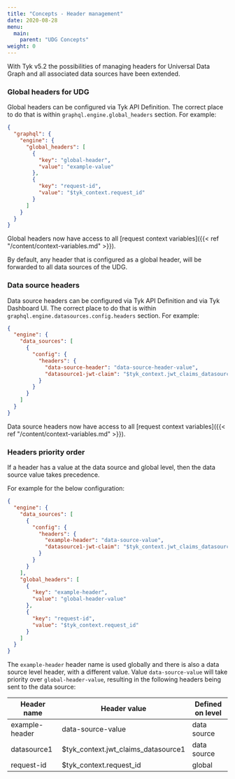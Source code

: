 ```yaml
---
title: "Concepts - Header management"
date: 2020-08-28
menu:
  main:
    parent: "UDG Concepts"
weight: 0
---
```


With Tyk v5.2 the possibilities of managing headers for Universal Data Graph and all associated data sources have been extended.

### Global headers for UDG

Global headers can be configured via Tyk API Definition. The correct place to do that is within `graphql.engine.global_headers` section. For example:

```json
{
  "graphql": {
    "engine": {
      "global_headers": [
        {
          "key": "global-header",
          "value": "example-value"
        },
        {
          "key": "request-id",
          "value": "$tyk_context.request_id"
        }
      ]
    }
  }
}
```

Global headers now have access to all [request context variables]({{< ref "/content/context-variables.md" >}}).

By default, any header that is configured as a global header, will be forwarded to all data sources of the UDG.

### Data source headers

Data source headers can be configured via Tyk API Definition and via Tyk Dashboard UI. The correct place to do that is within `graphql.engine.datasources.config.headers` section. For example:

```json
{
  "engine": {
    "data_sources": [
      {
        "config": {
          "headers": {
            "data-source-header": "data-source-header-value",
            "datasource1-jwt-claim": "$tyk_context.jwt_claims_datasource1"
          }
        }
      }
    ]
  }
}
```

Data source headers now have access to all [request context variables]({{< ref "/content/context-variables.md" >}}).

### Headers priority order

If a header has a value at the data source and global level, then the data source value takes precedence.

For example for the below configuration:

```json
{
  "engine": {
    "data_sources": [
      {
        "config": {
          "headers": {
            "example-header": "data-source-value",
            "datasource1-jwt-claim": "$tyk_context.jwt_claims_datasource1"
          }
        }
      }
    ],
    "global_headers": [
      {
        "key": "example-header",
        "value": "global-header-value"
      },
      {
        "key": "request-id",
        "value": "$tyk_context.request_id"
      }
    ]
  }
}
```

The `example-header` header name is used globally and there is also a data source level header, with a different value. Value `data-source-value` will take priority over `global-header-value`, resulting in the following headers being sent to the data source:

| Header name    | Header value                        | Defined on level |
| -------------- | ----------------------------------- | ---------------- |
| example-header | data-source-value                   | data source      |
| datasource1    | $tyk_context.jwt_claims_datasource1 | data source      |
| request-id     | $tyk_context.request_id             | global           |
